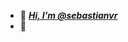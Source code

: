 - 👋 [___Hi, I’m @sebastianvr___](https://github.com/sebastianvr)
- 👀 

<!---
sebastianvr/sebastianvr is a ✨ special ✨ repository because its `README.md` (this file) appears on your GitHub profile.
You can click the Preview link to take a look at your changes.
--->
